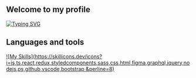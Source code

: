 ## Welcome to my profile
[![Typing SVG](https://readme-typing-svg.demolab.com/?lines=First+line+of+text;Second+line+of+text)](https://git.io/typing-svg)
## Languages and tools
[![My Skills](https://skillicons.dev/icons?i=js,ts,react,redux,styledcomponents,sass,css,html,figma,graphql,jquery,nodejs,ps,github,vscode,bootstrap &perline=8)](https://skillicons.dev)
